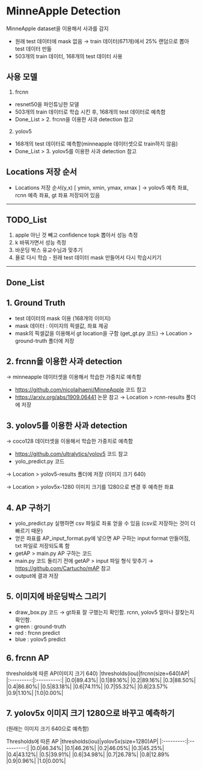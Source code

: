 # MinneApple Detection

MinneApple dataset을 이용해서 사과를 감지 

- 원래 test 데이터에 mask 없음 &rarr; train 데이터(671개)에서 25% 랜덤으로 뽑아 test 데이터 만듦
- 503개의 train 데이터, 168개의 test 데이터 사용 


## 사용 모델
1. frcnn
- resnet50을 파인튜닝한 모델
- 503개의 train 데이터로 학습 시킨 후, 168개의 test 데이터로 예측함  
- Done_List > 2. frcnn을 이용한 사과 detection 참고 


2. yolov5 
- 168개의 test 데이터로 예측함(minneapple 데이터셋으로 train하지 않음)  
- Done_List > 3. yolov5를 이용한 사과 detection 참고 



## Locations 저장 순서 
- Locations 저장 순서(y,x) [ ymin, xmin, ymax, xmax ] 
  &rarr; yolov5 예측 좌표, rcnn 예측 좌표, gt 좌표 저장되어 있음 


---

## TODO_List
1. apple 아닌 것 빼고 confidence topk 뽑아서 성능 측정
2. k 바꿔가면서 성능 측정
3. 바운딩 박스 유교수님과 맞추기
4. 욜로 다시 학습 - 원래 test 데이터 mask 만들어서 다시 학습시키기 


---


## Done_List

## 1. Ground Truth
 - test 데이터의 mask 이용 (168개의 이미지)
 - mask 데이터 : 이미지의 픽셀값, 좌표 제공
 - mask의 픽셀값을 이용해서 gt location을 구함 (get_gt.py 코드) &rarr; Location > ground-truth 폴더에 저장 


## 2. frcnn을 이용한 사과 detection 
&rarr; minneapple 데이터셋을 이용해서 학습한 가중치로 예측함 
 - https://github.com/nicolaihaeni/MinneApple 코드 참고
 - https://arxiv.org/abs/1909.06441 논문 참고
&rarr; Location > rcnn-results 폴더에 저장


## 3. yolov5를 이용한 사과 detection 
&rarr; coco128 데이터셋을 이용해서 학습한 가중치로 예측함
 - https://github.com/ultralytics/yolov5 코드 참고
 - yolo_predict.py 코드 
 
&rarr; Location > yolov5-results 폴더에 저장 (이미지 크기 640) 

&rarr; Location > yolov5x-1280 이미지 크기를 1280으로 변경 후 예측한 좌표


## 4. AP 구하기 
- yolo_predict.py 실행하면 csv 파일로 좌표 얻을 수 있음 (csv로 저장하는 것이 더 빠르기 때문) 
- 얻은 좌표를 AP_input_format.py에 넣으면 AP 구하는 input format 만들어짐, txt 파일로 저장되도록 함
- getAP > main.py AP 구하는 코드 
- main.py 코드 돌리기 전에 getAP > input 파일 형식 맞추기 &rarr; https://github.com/Cartucho/mAP 참고
- output에 결과 저장


## 5. 이미지에 바운딩박스 그리기 
- draw_box.py 코드 &rarr; gt좌표 잘 구했는지 확인함. rcnn, yolov5 얼마나 잘찾는지 확인함.
- green : ground-truth
- red : frcnn predict
- blue : yolov5 predict


## 6. frcnn AP
thresholds에 따른 AP(이미지 크기 640)
|thresholds(iou)|frcnn(size=640)AP|
|:---------:|:----------:|
|0.0|89.43%|
|0.1|89.16%|
|0.2|89.16%|
|0.3|88.50%|
|0.4|86.80%|
|0.5|83.18%|
|0.6|74.11%|
|0.7|55.32%|
|0.8|23.57%
|0.9|1.10%|
|1.0|0.00%|


## 7. yolov5x 이미지 크기 1280으로 바꾸고 예측하기 
(원래는 이미지 크기 640으로 예측함) 

Thresholds에 따른 AP 
|thresholds(iou)|yolov5x(size=1280)AP|
|:---------:|:----------:|
|0.0|46.34%|
|0.1|46.26%|
|0.2|46.05%|
|0.3|45.25%|
|0.4|43.12%|
|0.5|39.91%|
|0.6|34.98%|
|0.7|26.78%|
|0.8|12.89%
|0.9|0.96%|
|1.0|0.00%|




